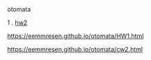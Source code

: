 otomata

1 . [hw2](https://eemmresen.github.io/otomata/Expression.html)


https://eemmresen.github.io/otomata/HW1.html



https://eemmresen.github.io/otomata/cw2.html
